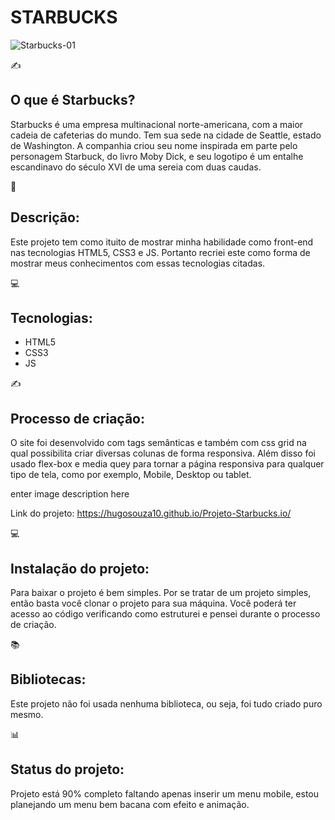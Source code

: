 <h1> STARBUCKS </h1>

![Starbucks-01](https://user-images.githubusercontent.com/51915862/135938780-a1f51e34-05d6-428b-9d7a-748ce2b43abe.png)


✍️<h2>O que é Starbucks? </h2>
Starbucks é uma empresa multinacional norte-americana, com a maior cadeia de cafeterias do mundo.
Tem sua sede na cidade de Seattle, estado de Washington. A companhia criou seu nome inspirada em 
parte pelo personagem Starbuck, do livro Moby Dick, e seu logotipo é um entalhe escandinavo 
do século XVI de uma sereia com duas caudas.

📱 <h2>Descrição:</h2>
Este projeto tem como ituito de mostrar minha habilidade como front-end
nas tecnologias HTML5, CSS3 e JS. Portanto recriei este como forma de mostrar
meus conhecimentos com essas tecnologias citadas.


💻 <h2>Tecnologias:</h2>
<ul>
  <li>HTML5</li>
  <li>CSS3</li>
  <li>JS</li>
</ul>




✍️ <h2>Processo de criação:</h2>
O site foi desenvolvido com tags semânticas e também com css grid na qual
possibilita criar diversas colunas de forma responsiva. Além disso foi usado
flex-box e media quey para tornar a página responsiva para qualquer tipo
de tela, como por exemplo, Mobile, Desktop ou tablet.

enter image description here

Link do projeto:
https://hugosouza10.github.io/Projeto-Starbucks.io/

💻 <h2>Instalação do projeto:</h2>
Para baixar o projeto é bem simples. Por se tratar de um projeto simples, então
basta você clonar o projeto para sua máquina. Você poderá ter acesso
ao código verificando como estruturei e pensei durante o processo de criação.


📚<h2>Bibliotecas:</h2>
Este projeto não foi usada nenhuma biblioteca, ou seja, foi tudo criado
puro mesmo.

📊 <h2>Status do projeto:</h2>

Projeto está 90% completo faltando apenas inserir um menu mobile, estou
planejando um menu bem bacana com efeito e animação.
